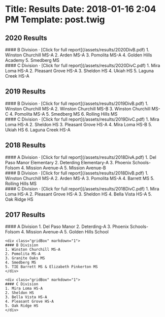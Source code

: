 Title: Results
Date: 2018-01-16 2:04 PM
Template: post.twig
===
## 2020 Results

<div class="gridContainer">
    <div class="gridBox" markdown="1">
    #### B Division &middot; [Click for full report](/assets/results/2020DivB.pdf)
    1. Winston Churchill MS-A
    2. Arden MS-A
    3. Pomolita MS-A
    4. Golden Hills Academy
    5. Smedberg MS
    </div>
    <div class="gridBox" markdown="1">
    #### C Division &middot; [Click for full report](/assets/results/2020DivC.pdf)
    1. Mira Loma HS-A
    2. Pleasant Grove HS-A
    3. Sheldon HS
    4. Ukiah HS
    5. Laguna Creek HS-A
    </div>
</div>

## 2019 Results

<div class="gridContainer">
    <div class="gridBox" markdown="1">
    #### B Division &middot; [Click for full report](/assets/results/2019DivB.pdf)
    1. Winston Churchill MS-A
    2. Winston Churchill MS-B
    3. Winston Churchill MS-C
    4. Pomolita MS-A
    5. Smedberg MS
    6. Rolling Hills MS
    </div>
    <div class="gridBox" markdown="1">
    #### C Division &middot; [Click for full report](/assets/results/2019DivC.pdf)
    1. Mira Loma HS-A
    2. Sheldon HS
    3. Pleasant Grove HS-A
    4. Mira Loma HS-B
    5. Ukiah HS
    6. Laguna Creek HS-A
    </div>
</div>


## 2018 Results

<div class="gridContainer">
    <div class="gridBox" markdown="1">
    #### A Division &middot; [Click for full report](/assets/results/2018DivA.pdf)
    1. Del Paso Manor Elementary
    2. Deterding Elementary-A
    3. Phoenix Schools-Folsom
    4. Mission Avenue-A
    5. Mission Avenue-B
    </div>
    <div class="gridBox" markdown="1">
    #### B Division &middot; [Click for full report](/assets/results/2018DivB.pdf)
    1. Winston Churchill MS-A
    2. Arden MS-A
    3. Pomolita MS-A
    4. Barrett MS
    5. Rolling Hills MS
    </div>
    <div class="gridBox" markdown="1">
    #### C Division &middot; [Click for full report](/assets/results/2018DivC.pdf)
    1. Mira Loma HS-A
    2. Pleasant Grove HS-A
    3. Sheldon HS
    4. Bella Vista HS-A
    5. Oak Ridge HS
    </div>
</div>


## 2017 Results

<div class="gridContainer">
    <div class="gridBox" markdown="1">
    #### A Division
    1. Del Paso Manor
    2. Deterding-A
    3. Phoenix Schools-Folsom
    4. Mission Avenue-A
    5. Golden Hills School 
    </div>

    <div class="gridBox" markdown="1">
    #### B Division
    1. Winston Churchill MS-A
    2. Pomolita MS-A
    3. Granite Oaks MS
    4. Smedberg MS
    5. TIE Barrett MS & Elizabeth Pinkerton MS
    </div>
    
    <div class="gridBox" markdown="1">
    #### C Division
    1. Mira Loma HS-A
    2. Sheldon HS
    3. Bella Vista HS-A
    4. Pleasant Grove HS-A
    5. Oak Ridge HS
    </div>
</div>